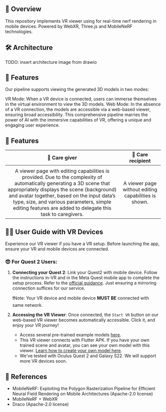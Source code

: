 ## 🔎 Overview
This repository implements VR viewer using for real-time nerf rendering in mobile devices. Powered by WebXR, Three.js and MobileNeRF technologies.

## 🛠️ Architecture
TODO: insert architecture image from drawio

## 🤖 Features

Our pipeline supports viewing the generated 3D models in two modes:

VR Mode: When a VR device is connected, users can immerse themselves in the virtual environment to view the 3D models.
Web Mode: In the absence of a VR connection, the models are accessible via a web-based viewer, ensuring broad accessibility.
This comprehensive pipeline marries the power of AI with the immersive capabilities of VR, offering a unique and engaging user experience.

## 📱 Features
|👐 Care giver                  |   👐 Care recipient             |
|:-------------------------:|:-------------------------:|
<img src="">|<img src="">|
| A viewer page with editing capabilities is provided. Due to the complexity of automatically generating a 3D scene that appropriately displays the scene (background) and avatar together, based on the input data’s type, size, and various parameters, simple editing features are added to delegate this task to caregivers. | A viewer page without editing capabilities is shown. |


## 🙍‍♂️	User Guide with VR Devices

Experience our VR viewer if you have a VR setup. Before launching the app, ensure your VR and mobile devices are connected.

### 😎 For Quest 2 Users:

1. **Connecting your Quest 2**: Link your Quest2 with mobile device. Follow the instructions in-VR and in the Meta Quest mobile app to complete the setup process. Refer to the [official guidance](https://www.meta.com/ko-kr/help/quest/articles/getting-started/getting-started-with-quest-2/install-meta-quest-mobile-app/). Just ensuring a mirroring connection suffices for our service.

   ❗Note: Your VR device and mobile device **MUST BE** connected with same network.

2. **Accessing the VR Viewer**: Once connected, the `Start VR` button on our web-based VR viewer becomes automatically accessible. Click it, and enjoy your VR journey!

   - Access several pre-trained example models [here](https://rememvr-2024-solutionchallenge.github.io/vr-viewer/demo).
   - This VR viewer connects with Flutter APK. If you have your own trained scene and avatar, you can see your own model with this viewer. [Learn how to create your own model here](https://github.com/RememVR-2024-SolutionChallenge/ai-server).
   - We've tested with Oculus Quest 2 and Galaxy S22. We will support more VR devices soon.


## 🔖 References
* MobileNeRF: Exploiting the Polygon Rasterization Pipeline for Efficient Neural Field Rendering on Mobile Architectures (Apache-2.0 license)
* MobileNeRF + WebXR
* Draco (Apache-2.0 license)

